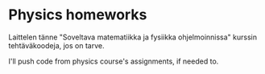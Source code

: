 # Physics homeworks

Laittelen tänne "Soveltava matematiikka ja fysiikka ohjelmoinnissa" kurssin tehtäväkoodeja, jos on tarve.

I'll push code from physics course's assignments, if needed to.
